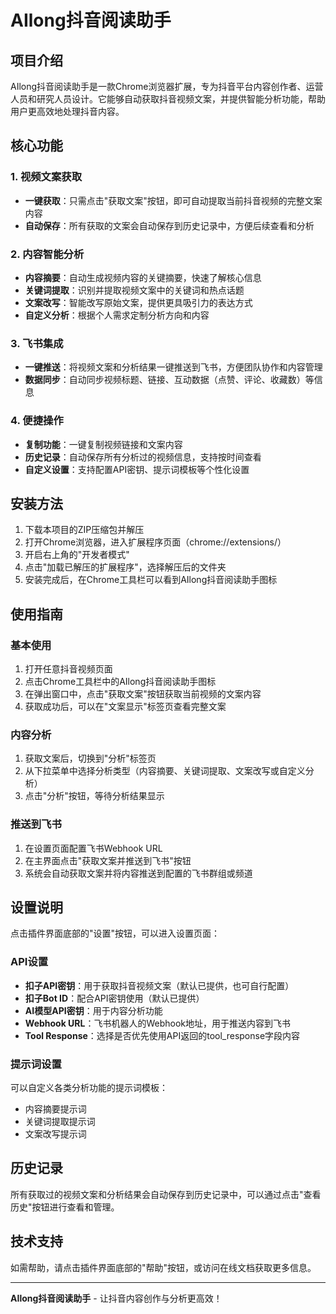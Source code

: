 # AIlong抖音阅读助手

## 项目介绍

AIlong抖音阅读助手是一款Chrome浏览器扩展，专为抖音平台内容创作者、运营人员和研究人员设计。它能够自动获取抖音视频文案，并提供智能分析功能，帮助用户更高效地处理抖音内容。

## 核心功能

### 1. 视频文案获取
- **一键获取**：只需点击"获取文案"按钮，即可自动提取当前抖音视频的完整文案内容
- **自动保存**：所有获取的文案会自动保存到历史记录中，方便后续查看和分析

### 2. 内容智能分析
- **内容摘要**：自动生成视频内容的关键摘要，快速了解核心信息
- **关键词提取**：识别并提取视频文案中的关键词和热点话题
- **文案改写**：智能改写原始文案，提供更具吸引力的表达方式
- **自定义分析**：根据个人需求定制分析方向和内容

### 3. 飞书集成
- **一键推送**：将视频文案和分析结果一键推送到飞书，方便团队协作和内容管理
- **数据同步**：自动同步视频标题、链接、互动数据（点赞、评论、收藏数）等信息

### 4. 便捷操作
- **复制功能**：一键复制视频链接和文案内容
- **历史记录**：自动保存所有分析过的视频信息，支持按时间查看
- **自定义设置**：支持配置API密钥、提示词模板等个性化设置

## 安装方法

1. 下载本项目的ZIP压缩包并解压
2. 打开Chrome浏览器，进入扩展程序页面（chrome://extensions/）
3. 开启右上角的"开发者模式"
4. 点击"加载已解压的扩展程序"，选择解压后的文件夹
5. 安装完成后，在Chrome工具栏可以看到AIlong抖音阅读助手图标

## 使用指南

### 基本使用

1. 打开任意抖音视频页面
2. 点击Chrome工具栏中的AIlong抖音阅读助手图标
3. 在弹出窗口中，点击"获取文案"按钮获取当前视频的文案内容
4. 获取成功后，可以在"文案显示"标签页查看完整文案

### 内容分析

1. 获取文案后，切换到"分析"标签页
2. 从下拉菜单中选择分析类型（内容摘要、关键词提取、文案改写或自定义分析）
3. 点击"分析"按钮，等待分析结果显示

### 推送到飞书

1. 在设置页面配置飞书Webhook URL
2. 在主界面点击"获取文案并推送到飞书"按钮
3. 系统会自动获取文案并将内容推送到配置的飞书群组或频道

## 设置说明

点击插件界面底部的"设置"按钮，可以进入设置页面：

### API设置

- **扣子API密钥**：用于获取抖音视频文案（默认已提供，也可自行配置）
- **扣子Bot ID**：配合API密钥使用（默认已提供）
- **AI模型API密钥**：用于内容分析功能
- **Webhook URL**：飞书机器人的Webhook地址，用于推送内容到飞书
- **Tool Response**：选择是否优先使用API返回的tool_response字段内容

### 提示词设置

可以自定义各类分析功能的提示词模板：

- 内容摘要提示词
- 关键词提取提示词
- 文案改写提示词

## 历史记录

所有获取过的视频文案和分析结果会自动保存到历史记录中，可以通过点击"查看历史"按钮进行查看和管理。

## 技术支持

如需帮助，请点击插件界面底部的"帮助"按钮，或访问在线文档获取更多信息。

---

**AIlong抖音阅读助手** - 让抖音内容创作与分析更高效！